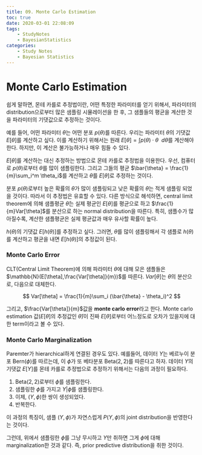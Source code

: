 ```yaml
---
title: 09. Monte Carlo Estimation
toc: true
date: 2020-03-01 22:08:09
tags:
	- StudyNotes
	- BayesianStatistics
categories:
	- Study Notes
	- Bayesian Statistics
---
```




# Monte Carlo Estimation



쉽게 말하면, 몬테 카를로 추정법이란, 어떤 특정한 파라미터를 얻기 위해서, 파라미터의 distribution으로부터 많은 샘플링 시뮬레이션을 한 후, 그 샘플들의 평균을 계산한 것을 파라미터의 기댓값으로 추정하는 것이다.

예를 들어, 어떤 파라미터 $\theta$는 어떤 분포 $p(\theta)$를 따른다. 우리는 파라미터 $\theta$의 기댓값 $E[\theta]$를 계산하고 싶다. 이를 계산하기 위해서는 원래 $E[\theta] = \int p(\theta) \cdot \theta ~~ d\theta$를 계산해야 한다. 하지만, 이 계산은 불가능하거나 매우 힘들 수 있다.

$E[\theta]$를 계산하는 대신 추정하는 방법으로 몬테 카를로 추정법을 이용한다. 우선, 컴퓨터로 $p(\theta)$로부터 $\theta$를 많이 샘플링한다. 그리고 그들의 평균 $\bar{\theta} = \frac{1}{m}\sum_i^m \theta_i$를 계산하고 $\bar{\theta}$를 $E[\theta]$로 추정하는 것이다.

분포 $p(\theta)$로부터 높은 확률의 $\theta$가 많이 샘플링되고 낮은 확률의 $\theta$는 적게 샘플링 되었을 것이다. 따라서 이 추정법은 유효할 수 있다. 다른 방식으로 해석하면, central limit theorem에 의해 샘플평균 $\bar{\theta}$는 실제 평균인 $E[\theta]$를 평균으로 하고 $\frac{1}{m}Var[\theta]$를 분산으로 하는 normal distribution을 따른다. 특히, 샘플수가 많아질수록, 계산한 샘플평균은 실제 평균값과 매우 유사할 확률이 높다.



$h(\theta)$의 기댓값 $E[h(\theta)]$를 추정하고 싶다. 그러면, $\theta$를 많이 샘플링해서 각 샘플로 $h(\theta)$를 계산하고 평균을 내면 $E[h(\theta)]$의 추정값이 된다.



### Monte Carlo Error

CLT(Central Limit Theorem)에 의해 파라미터 $\theta$에 대해 모은 샘플들은 $\mathbb{N}(E[\theta],\frac{Var[\theta]}{m})$를 따른다. $Var[\theta]$는 $\theta$의 분산으로, 다음으로 대체한다.

$$
Var[\theta] = \frac{1}{m}\sum_i (\bar{\theta} - \theta_i)^2
$$

그리고, $\frac{Var[\theta]}{m}$값을 **monte carlo error**라고 한다. Monte carlo estimation 값($E[\theta]$의 추정값인 $\bar{\theta}$)이 진짜 $E[\theta]$로부터 어느정도로 오차가 있을지에 대한 term이라고 볼 수 있다.



### Monte Carlo Marginalization

Paremter가 hierarchical하게 연결된 경우도 있다. 예를들어, 데이터 $Y$는 베르누이 분포 $\text{Bern}(\phi)$를 따르는데, 이 $\phi$가 또 베타분포 $\text{Beta}(2, 2)$를 따른다고 하자. 데이터 $Y$의 기댓값 $E[Y]$를 몬테 카를로 추정법으로 추정하기 위해서는 다음의 과정이 필요하다.

1. $\text{Beta}(2, 2)$로부터 $\phi$를 샘플링한다.
2. 샘플링한 $\phi$를 가지고 $Y|\phi$를 샘플링한다.
3. 이제, ($Y,\phi$)한 쌍이 생성되었다.
4. 반복한다.

이 과정의 특징이, 샘플 ($Y,\phi$)가 자연스럽게 $P(Y,\phi)$의 joint distribution을 반영한다는 것이다.

그런데, 위에서 샘플링한 $\phi$를 그냥 무시하고 $Y$만 취하면 그게 $\phi$에 대해 marginalization한 것과 같다. 즉, prior predictive distribution을 취한 것이다.